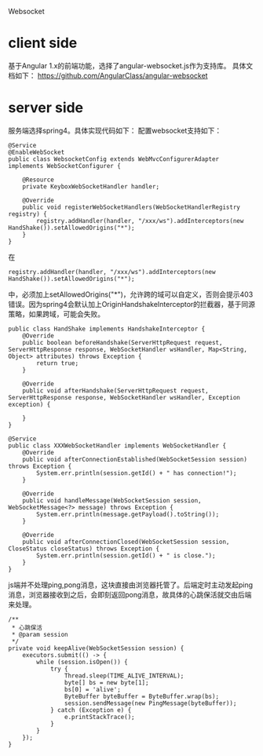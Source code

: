 Websocket

# client side
基于Angular 1.x的前端功能，选择了angular-websocket.js作为支持库。
具体文档如下：
https://github.com/AngularClass/angular-websocket

# server side
服务端选择spring4。具体实现代码如下：
配置websocket支持如下：
```
@Service
@EnableWebSocket
public class WebsocketConfig extends WebMvcConfigurerAdapter implements WebSocketConfigurer {

    @Resource
    private KeyboxWebSocketHandler handler;

    @Override
    public void registerWebSocketHandlers(WebSocketHandlerRegistry registry) {
        registry.addHandler(handler, "/xxx/ws").addInterceptors(new HandShake()).setAllowedOrigins("*");
    }
}
```
在
```
registry.addHandler(handler, "/xxx/ws").addInterceptors(new HandShake()).setAllowedOrigins("*");
```
中，必须加上setAllowedOrigins("*")，允许跨的域可以自定义，否则会提示403错误。因为spring4会默认加上OriginHandshakeInterceptor的拦截器，基于同源策略，如果跨域，可能会失败。
```
public class HandShake implements HandshakeInterceptor {
    @Override
    public boolean beforeHandshake(ServerHttpRequest request, ServerHttpResponse response, WebSocketHandler wsHandler, Map<String, Object> attributes) throws Exception {
        return true;
    }

    @Override
    public void afterHandshake(ServerHttpRequest request, ServerHttpResponse response, WebSocketHandler wsHandler, Exception exception) {

    }
}
```
```
@Service
public class XXXWebSocketHandler implements WebSocketHandler {
    @Override
    public void afterConnectionEstablished(WebSocketSession session) throws Exception {
        System.err.println(session.getId() + " has connection!");
    }

    @Override
    public void handleMessage(WebSocketSession session, WebSocketMessage<?> message) throws Exception {
        System.err.println(message.getPayload().toString());
    }

    @Override
    public void afterConnectionClosed(WebSocketSession session, CloseStatus closeStatus) throws Exception {
        System.err.println(session.getId() + " is close.");
    }
}
```

js端并不处理ping,pong消息，这块直接由浏览器托管了。后端定时主动发起ping消息，浏览器接收到之后，会即刻返回pong消息，故具体的心跳保活就交由后端来处理。
```
/**
 * 心跳保活
 * @param session
 */
private void keepAlive(WebSocketSession session) {
    executors.submit(() -> {
        while (session.isOpen()) {
            try {
                Thread.sleep(TIME_ALIVE_INTERVAL);
                byte[] bs = new byte[1];
                bs[0] = 'alive';
                ByteBuffer byteBuffer = ByteBuffer.wrap(bs);
                session.sendMessage(new PingMessage(byteBuffer));
            } catch (Exception e) {
                e.printStackTrace();
            }
        }
    });
}
```